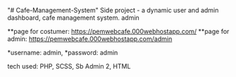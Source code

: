 "# Cafe-Management-System" 
Side project - a dynamic user and admin dashboard, cafe management system. 
admin 

**page for costumer: https://pemwebcafe.000webhostapp.com/
**page for admin: https://pemwebcafe.000webhostapp.com/admin

*username: admin,
*password: admin

tech used: PHP, SCSS, Sb Admin 2, HTML
